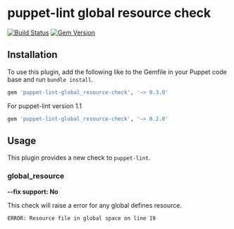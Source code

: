 # puppet-lint global resource check

[![Build Status](https://travis-ci.org/ninech/puppet-lint-global_resource-check.svg?branch=master)](https://travis-ci.org/ninech/puppet-lint-global_resource-check)
[![Gem Version](https://badge.fury.io/rb/puppet-lint-global_resource-check.svg)](https://badge.fury.io/rb/puppet-lint-global_resource-check)

## Installation

To use this plugin, add the following like to the Gemfile in your Puppet code
base and run `bundle install`.

```ruby
gem 'puppet-lint-global_resource-check', '~> 0.3.0'
```

For puppet-lint version 1.1

```ruby
gem 'puppet-lint-global_resource-check', '~> 0.2.0'
```

## Usage

This plugin provides a new check to `puppet-lint`.

### global_resource

**--fix support: No**

This check will raise a error for any global defines resource.

```
ERROR: Resource file in global space on line 19
```

